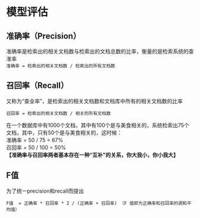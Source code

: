 # 模型评估  
## 准确率（Precision）  
准确率是检索出的相关文档数与检索出的文档总数的比率，衡量的是检索系统的查准率  
`准确率 = 检索出的相关文档数 / 检索出的所有文档数`  
## 召回率（Recall）  
又称为“查全率”，是检索出的相关文档数和文档库中所有的相关文档数的比率  
  
  
`召回率 = 检索出的相关文档数 / 相关的所有文档数`  
  
  

在一个数据库中有1000个文档，其中有100个是与美食相关的，系统检索出75个文档，其中，只有50个是与美食相关的，这时候：  
准确率 = 50 / 75 = 67%  
召回率 = 50 / 100 = 50%  
**【准确率与召回率两者基本存在一种“互补”的关系，你大我小，你小我大】**  
## F值  
为了统一precision和recall而提出  
  
  
`F值  = 正确率 * 召回率 * 2 / (正确率 + 召回率) （F 值即为正确率和召回率的调和平均值）  
`
